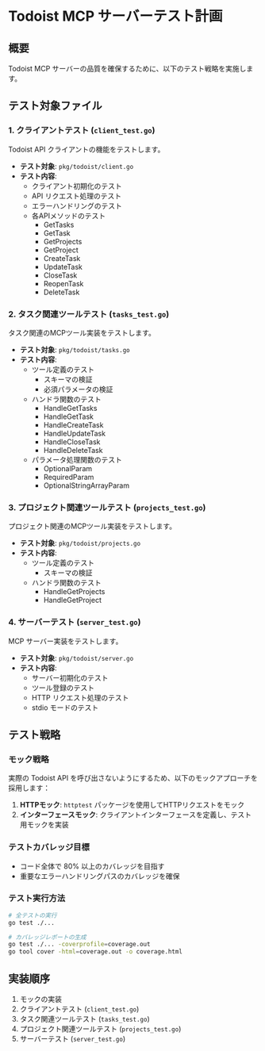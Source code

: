 # Todoist MCP サーバーテスト計画

## 概要
Todoist MCP サーバーの品質を確保するために、以下のテスト戦略を実施します。

## テスト対象ファイル

### 1. クライアントテスト (`client_test.go`)
Todoist API クライアントの機能をテストします。

- **テスト対象**: `pkg/todoist/client.go`
- **テスト内容**:
  - クライアント初期化のテスト
  - API リクエスト処理のテスト
  - エラーハンドリングのテスト
  - 各APIメソッドのテスト
    - GetTasks
    - GetTask
    - GetProjects
    - GetProject
    - CreateTask
    - UpdateTask
    - CloseTask
    - ReopenTask
    - DeleteTask

### 2. タスク関連ツールテスト (`tasks_test.go`)
タスク関連のMCPツール実装をテストします。

- **テスト対象**: `pkg/todoist/tasks.go`
- **テスト内容**:
  - ツール定義のテスト
    - スキーマの検証
    - 必須パラメータの検証
  - ハンドラ関数のテスト
    - HandleGetTasks
    - HandleGetTask
    - HandleCreateTask
    - HandleUpdateTask
    - HandleCloseTask
    - HandleDeleteTask
  - パラメータ処理関数のテスト
    - OptionalParam
    - RequiredParam
    - OptionalStringArrayParam

### 3. プロジェクト関連ツールテスト (`projects_test.go`)
プロジェクト関連のMCPツール実装をテストします。

- **テスト対象**: `pkg/todoist/projects.go`
- **テスト内容**:
  - ツール定義のテスト
    - スキーマの検証
  - ハンドラ関数のテスト
    - HandleGetProjects
    - HandleGetProject

### 4. サーバーテスト (`server_test.go`)
MCP サーバー実装をテストします。

- **テスト対象**: `pkg/todoist/server.go`
- **テスト内容**:
  - サーバー初期化のテスト
  - ツール登録のテスト
  - HTTP リクエスト処理のテスト
  - stdio モードのテスト

## テスト戦略

### モック戦略
実際の Todoist API を呼び出さないようにするため、以下のモックアプローチを採用します：

1. **HTTPモック**: `httptest` パッケージを使用してHTTPリクエストをモック
2. **インターフェースモック**: クライアントインターフェースを定義し、テスト用モックを実装

### テストカバレッジ目標
- コード全体で 80% 以上のカバレッジを目指す
- 重要なエラーハンドリングパスのカバレッジを確保

### テスト実行方法
```bash
# 全テストの実行
go test ./...

# カバレッジレポートの生成
go test ./... -coverprofile=coverage.out
go tool cover -html=coverage.out -o coverage.html
```

## 実装順序

1. モックの実装
2. クライアントテスト (`client_test.go`)
3. タスク関連ツールテスト (`tasks_test.go`)
4. プロジェクト関連ツールテスト (`projects_test.go`)
5. サーバーテスト (`server_test.go`)
